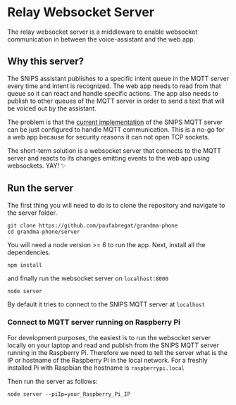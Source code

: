 # Relay Websocket Server
The relay websocket server is a middleware to enable websocket communication in between the voice-assistant and the web app.

## Why this server?
The SNIPS assistant publishes to a specific intent queue in the MQTT server every time and intent is recognized. The web app needs to read from that queue so it can react and handle specific actions. The app also needs to publish to other queues of the MQTT server in order to send a text that will be voiced out by the assistant.

The problem is that the [current implementation](https://github.com/snipsco/snips-platform-documentation/wiki/6.--Miscellaneous#platform-configuration) of the SNIPS MQTT server can be just configured to handle MQTT communication. This is a no-go for a web app because for security reasons it can not open TCP sockets.

The short-term solution is a websocket server that connects to the MQTT server and reacts to its changes emitting events to the web app using websockets. YAY! ✨

## Run the server
The first thing you will need to do is to clone the repository and navigate to the server folder.

~~~
git clone https://github.com/paufabregat/grandma-phone
cd grandma-phone/server
~~~

You will need a node version >= 6 to run the app. Next, install all the dependencies.
~~~
npm install
~~~

and finally run the websocket server on `localhost:8000`
~~~
node server
~~~
By default it tries to connect to the SNIPS MQTT server at `localhost`

### Connect to MQTT server running on Raspberry Pi
For development purposes, the easiest is to run the websocket server locally on your laptop and read and publish from the SNIPS MQTT server running in the Raspberry Pi. Therefore we need to tell the server what is the IP or hostname of the Raspberry Pi in the local network. For a freshly installed Pi with Raspbian the hostname is `raspberrypi.local`

Then run the server as follows:
~~~
node server --piIp=your_Raspberry_Pi_IP
~~~
